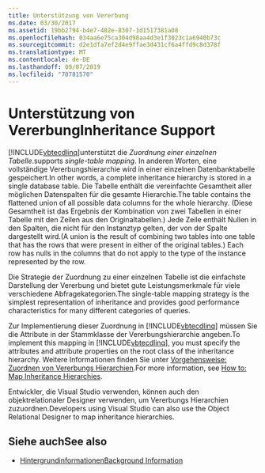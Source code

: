 ```yaml
---
title: Unterstützung von Vererbung
ms.date: 03/30/2017
ms.assetid: 19bb2794-b4e7-402e-8307-1d1517381a08
ms.openlocfilehash: 034aa6e75ca304d98aa4d3e1f3023c1a6940b73c
ms.sourcegitcommit: d2e1dfa7ef2d4e9ffae3d431cf6a4ffd9c8d378f
ms.translationtype: MT
ms.contentlocale: de-DE
ms.lasthandoff: 09/07/2019
ms.locfileid: "70781570"
---
```

# <a name="inheritance-support"></a><span data-ttu-id="74fd9-102">Unterstützung von Vererbung</span><span class="sxs-lookup"><span data-stu-id="74fd9-102">Inheritance Support</span></span>
[!INCLUDE[vbtecdlinq](../../../../../../includes/vbtecdlinq-md.md)]<span data-ttu-id="74fd9-103">unterstützt die *Zuordnung einer einzelnen Tabelle*.</span><span class="sxs-lookup"><span data-stu-id="74fd9-103">supports *single-table mapping*.</span></span> <span data-ttu-id="74fd9-104">In anderen Worten, eine vollständige Vererbungshierarchie wird in einer einzelnen Datenbanktabelle gespeichert.</span><span class="sxs-lookup"><span data-stu-id="74fd9-104">In other words, a complete inheritance hierarchy is stored in a single database table.</span></span> <span data-ttu-id="74fd9-105">Die Tabelle enthält die vereinfachte Gesamtheit aller möglichen Datenspalten für die gesamte Hierarchie.</span><span class="sxs-lookup"><span data-stu-id="74fd9-105">The table contains the flattened union of all possible data columns for the whole hierarchy.</span></span> <span data-ttu-id="74fd9-106">(Diese Gesamtheit ist das Ergebnis der Kombination von zwei Tabellen in einer Tabelle mit den Zeilen aus den Originaltabellen.) Jede Zeile enthält Nullen in den Spalten, die nicht für den Instanztyp gelten, der von der Spalte dargestellt wird.</span><span class="sxs-lookup"><span data-stu-id="74fd9-106">(A union is the result of combining two tables into one table that has the rows that were present in either of the original tables.) Each row has nulls in the columns that do not apply to the type of the instance represented by the row.</span></span>  
  
 <span data-ttu-id="74fd9-107">Die Strategie der Zuordnung zu einer einzelnen Tabelle ist die einfachste Darstellung der Vererbung und bietet gute Leistungsmerkmale für viele verschiedene Abfragekategorien.</span><span class="sxs-lookup"><span data-stu-id="74fd9-107">The single-table mapping strategy is the simplest representation of inheritance and provides good performance characteristics for many different categories of queries.</span></span>  
  
 <span data-ttu-id="74fd9-108">Zur Implementierung dieser Zuordnung in [!INCLUDE[vbtecdlinq](../../../../../../includes/vbtecdlinq-md.md)] müssen Sie die Attribute in der Stammklasse der Vererbungshierarchie angeben.</span><span class="sxs-lookup"><span data-stu-id="74fd9-108">To implement this mapping in [!INCLUDE[vbtecdlinq](../../../../../../includes/vbtecdlinq-md.md)], you must specify the attributes and attribute properties on the root class of the inheritance hierarchy.</span></span> <span data-ttu-id="74fd9-109">Weitere Informationen finden Sie unter [Vorgehensweise: Zuordnen von Vererbungs Hierarchien](how-to-map-inheritance-hierarchies.md).</span><span class="sxs-lookup"><span data-stu-id="74fd9-109">For more information, see [How to: Map Inheritance Hierarchies](how-to-map-inheritance-hierarchies.md).</span></span>  
  
 <span data-ttu-id="74fd9-110">Entwickler, die Visual Studio verwenden, können auch den objektrelationaler Designer verwenden, um Vererbungs Hierarchien zuzuordnen.</span><span class="sxs-lookup"><span data-stu-id="74fd9-110">Developers using Visual Studio can also use the Object Relational Designer to map inheritance hierarchies.</span></span>  
  
## <a name="see-also"></a><span data-ttu-id="74fd9-111">Siehe auch</span><span class="sxs-lookup"><span data-stu-id="74fd9-111">See also</span></span>

- [<span data-ttu-id="74fd9-112">Hintergrundinformationen</span><span class="sxs-lookup"><span data-stu-id="74fd9-112">Background Information</span></span>](background-information.md)
